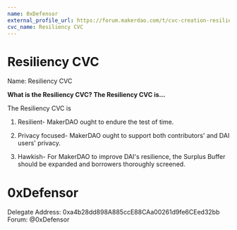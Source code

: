 ```yaml
---
name: 0xDefensor
external_profile_url: https://forum.makerdao.com/t/cvc-creation-resiliency-cvc/20353
cvc_name: Resiliency CVC
---
```


# Resiliency CVC
Name: Resiliency CVC

**What is the Resiliency CVC? The Resiliency CVC is…**

The Resiliency CVC is

1. Resilient- MakerDAO ought to endure the test of time.

2. Privacy focused- MakerDAO ought to support both contributors' and DAI users' privacy.

3. Hawkish- For MakerDAO to improve DAI's resilience, the Surplus Buffer should be expanded and borrowers thoroughly screened.

# 0xDefensor
Delegate Address: 0xa4b28dd898A885ccE88CAa00261d9fe6CEed32bb  
Forum: @0xDefensor  